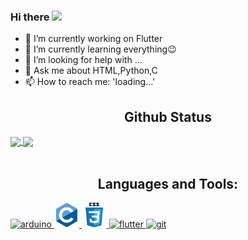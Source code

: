 ### Hi there <img src="https://raw.githubusercontent.com/MartinHeinz/MartinHeinz/master/wave.gif" width="30px">

<!--
**nirans2002/nirans2002** is a ✨ _special_ ✨ repository because its `README.md` (this file) appears on your GitHub profile.

Here are some ideas to get you started:
-->

- 🔭 I’m currently working on Flutter
- 🌱 I’m currently learning everything😉
- 🤔 I’m looking for help with ...
- 💬 Ask me about HTML,Python,C
- 📫 How to reach me: 'loading...'
<!--- ⚡ Fun fact: ...-->
<!--- 👯 I’m looking to collaborate on -->

 <h2 align="center"> Github Status </h2>

<div display="flex" justify-content="center"> 
     <a href="">
      <img align="center" src="https://github-readme-stats-sigma-five.vercel.app/api?username=nirans2002&show_icons=true&include_all_commits=true&count_private=true&theme=react&line_height=50" />
    </a>
    <a href="">
      <img align="center" src="https://github-readme-stats.vercel.app/api/top-langs/?username=nirans2002&theme=react&line_height=50"/>
    </a>
</div>
<br>
<h2 align="center"> Languages and Tools: </h2>
<div display="flex" justify-content="center"> 
  <a href="https://www.arduino.cc/" target="_blank"> 
   <img src="https://cdn.worldvectorlogo.com/logos/arduino-1.svg" alt="arduino" width="40" height="40"/>
 </a>
 <a href="https://www.cprogramming.com/" target="_blank"> 
  <img src="https://raw.githubusercontent.com/devicons/devicon/master/icons/c/c-original.svg" alt="c" width="40" height="40"/> 
 </a> 
 <a href="https://www.w3schools.com/css/" target="_blank"> 
  <img src="https://raw.githubusercontent.com/devicons/devicon/master/icons/css3/css3-original-wordmark.svg" alt="css3" width="40" height="40"/> 
 </a>
 <a href="https://flutter.dev" target="_blank"> 
  <img src="https://www.vectorlogo.zone/logos/flutterio/flutterio-icon.svg" alt="flutter" width="40" height="40"/> 
 </a> 
 <a href="https://git-scm.com/" target="_blank"> 
  <img src="https://www.vectorlogo.zone/logos/git-scm/git-scm-icon.svg" alt="git" width="40" height="40"/>
 </a>
 </div>
